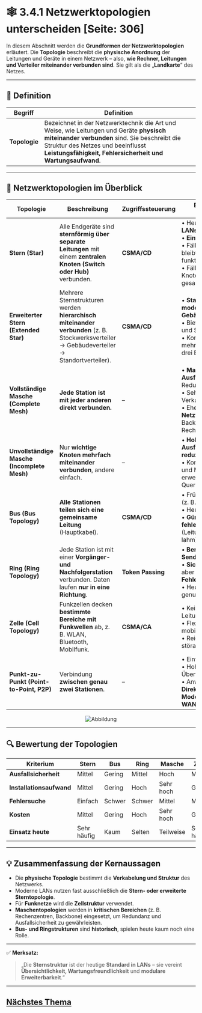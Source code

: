 # 🕸️ 3.4.1 Netzwerktopologien unterscheiden [Seite: 306]

In diesem Abschnitt werden die **Grundformen der Netzwerktopologien** erläutert. Die **Topologie** beschreibt die **physische Anordnung** der Leitungen und Geräte in einem Netzwerk – also, **wie Rechner, Leitungen und Verteiler miteinander verbunden sind**. Sie gilt als die „**Landkarte**“ des Netzes.

---

## 📖 Definition

| Begriff       | Definition                                                                                                                                                                                                                                  |
| ------------- | ------------------------------------------------------------------------------------------------------------------------------------------------------------------------------------------------------------------------------------------- |
| **Topologie** | Bezeichnet in der Netzwerktechnik die Art und Weise, wie Leitungen und Geräte **physisch miteinander verbunden** sind. Sie beschreibt die Struktur des Netzes und beeinflusst **Leistungsfähigkeit, Fehlersicherheit und Wartungsaufwand**. |

---

## 🧩 Netzwerktopologien im Überblick

| Topologie                                   | Beschreibung                                                                                                                              | Zugriffssteuerung | Eigenschaften / Bemerkungen                                                                                                                                                                  |
| ------------------------------------------- | ----------------------------------------------------------------------------------------------------------------------------------------- | ----------------- | -------------------------------------------------------------------------------------------------------------------------------------------------------------------------------------------- |
| **Stern (Star)**                            | Alle Endgeräte sind **sternförmig über separate Leitungen** mit einem **zentralen Knoten (Switch oder Hub)** verbunden.                   | **CSMA/CD**       | • Heute **Standard in LANs** <br>• **Einfache Fehlersuche** <br>• Fällt ein Endgerät aus, bleibt das Netz funktionsfähig <br>• Fällt der zentrale Knoten aus, ist das gesamte Netz betroffen |
| **Erweiterter Stern (Extended Star)**       | Mehrere Sternstrukturen werden **hierarchisch miteinander verbunden** (z. B. Stockwerksverteiler → Gebäudeverteiler → Standortverteiler). | **CSMA/CD**       | • **Standard bei modernen Gebäudeverkabelungen** <br>• Bietet klare Struktur und Skalierbarkeit <br>• Kombination aus mehreren Sternen auf drei Ebenen                                       |
| **Vollständige Masche (Complete Mesh)**     | **Jede Station ist mit jeder anderen direkt verbunden.**                                                                                  | –                 | • **Maximale Ausfallsicherheit** durch Redundanz <br>• Sehr hoher Verkabelungsaufwand <br>• Eher in **kritischen Netzwerken** (z. B. Backbone, Rechenzentren)                                |
| **Unvollständige Masche (Incomplete Mesh)** | Nur **wichtige Knoten mehrfach miteinander verbunden**, andere einfach.                                                                   | –                 | • **Hohe Ausfallsicherheit bei reduziertem Aufwand** <br>• Kombination aus Stern und Masche (z. B. erweiterter Stern mit Querverbindungen)                                                   |
| **Bus (Bus Topology)**                      | **Alle Stationen teilen sich eine gemeinsame Leitung** (Hauptkabel).                                                                      | **CSMA/CD**       | • Früher in LANs üblich (z. B. Koaxialkabel) <br>• Heute **veraltet** <br>• **Günstig, aber fehleranfällig** (Leitungsbruch legt alles lahm)                                                 |
| **Ring (Ring Topology)**                    | Jede Station ist mit einer **Vorgänger- und Nachfolgerstation** verbunden. Daten laufen **nur in eine Richtung**.                         | **Token Passing** | • **Berechenbare Sendezeit** <br>• **Sichere Übertragung**, aber **aufwendige Fehlersuche** <br>• Heute nur noch selten genutzt                                                              |
| **Zelle (Cell Topology)**                   | Funkzellen decken **bestimmte Bereiche mit Funkwellen** ab, z. B. WLAN, Bluetooth, Mobilfunk.                                             | **CSMA/CA**       | • Keine physische Leitung <br>• Flexible Verbindung mobiler Geräte <br>• Reichweitenabhängig, störanfällig                                                                                   |
| **Punkt-zu-Punkt (Point-to-Point, P2P)**    | Verbindung **zwischen genau zwei Stationen**.                                                                                             | –                 | • Einfachste Topologie <br>• Hohe Übertragungssicherheit <br>• Anwendung: **Direktverbindungen, Modem-, VPN-, oder WAN-Verbindungen**                                                        |


<div style="display:flex;justify-content:center">
    <img src="/lernfeld_3/netzwerktopologien.png" alt="Abbildung" style="max-width:100%;height:auto;display:block;margin:0;" />
</div>

---

## 🔍 Bewertung der Topologien

| Kriterium                | Stern       | Bus    | Ring   | Masche    | Zelle       |
| ------------------------ | ----------- | ------ | ------ | --------- | ----------- |
| **Ausfallsicherheit**    | Mittel      | Gering | Mittel | Hoch      | Mittel      |
| **Installationsaufwand** | Mittel      | Gering | Hoch   | Sehr hoch | Gering      |
| **Fehlersuche**          | Einfach     | Schwer | Schwer | Mittel    | Mittel      |
| **Kosten**               | Mittel      | Gering | Hoch   | Sehr hoch | Gering      |
| **Einsatz heute**        | Sehr häufig | Kaum   | Selten | Teilweise | Sehr häufig |

---

## 💡 Zusammenfassung der Kernaussagen

* Die **physische Topologie** bestimmt die **Verkabelung und Struktur** des Netzwerks.
* Moderne LANs nutzen fast ausschließlich die **Stern- oder erweiterte Sterntopologie**.
* Für **Funknetze** wird die **Zellstruktur** verwendet.
* **Maschentopologien** werden in **kritischen Bereichen** (z. B. Rechenzentren, Backbone) eingesetzt, um Redundanz und Ausfallsicherheit zu gewährleisten.
* **Bus- und Ringstrukturen** sind **historisch**, spielen heute kaum noch eine Rolle.

---

✅ **Merksatz:**

> „Die **Sternstruktur** ist der heutige **Standard in LANs** – sie vereint **Übersichtlichkeit, Wartungsfreundlichkeit** und **modulare Erweiterbarkeit**.“

---

## [Nächstes Thema](./3.4.2_Strukturierte_Verkabelung_herstellen.md)